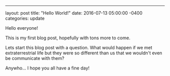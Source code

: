 ---
layout: post
title: "Hello World!"
date: 2016-07-13 05:00:00 -0400
categories: update

Hello everyone!

This is my first blog post, hopefully with tons more to come.

Lets start this blog post with a question. What would happen if we met extraterrestrial life but they were so different than us that we wouldn't even be communicate with them?

Anywho... I hope you all have a fine day!
